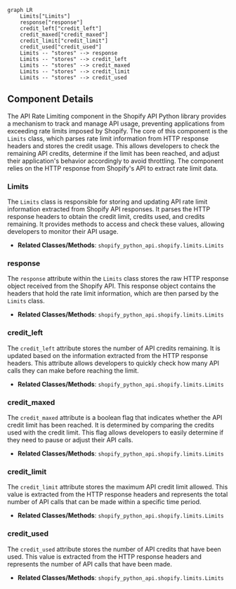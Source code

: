 ```mermaid
graph LR
    Limits["Limits"]
    response["response"]
    credit_left["credit_left"]
    credit_maxed["credit_maxed"]
    credit_limit["credit_limit"]
    credit_used["credit_used"]
    Limits -- "stores" --> response
    Limits -- "stores" --> credit_left
    Limits -- "stores" --> credit_maxed
    Limits -- "stores" --> credit_limit
    Limits -- "stores" --> credit_used
```

## Component Details

The API Rate Limiting component in the Shopify API Python library provides a mechanism to track and manage API usage, preventing applications from exceeding rate limits imposed by Shopify. The core of this component is the `Limits` class, which parses rate limit information from HTTP response headers and stores the credit usage. This allows developers to check the remaining API credits, determine if the limit has been reached, and adjust their application's behavior accordingly to avoid throttling. The component relies on the HTTP response from Shopify's API to extract rate limit data.

### Limits
The `Limits` class is responsible for storing and updating API rate limit information extracted from Shopify API responses. It parses the HTTP response headers to obtain the credit limit, credits used, and credits remaining. It provides methods to access and check these values, allowing developers to monitor their API usage.
- **Related Classes/Methods**: `shopify_python_api.shopify.limits.Limits`

### response
The `response` attribute within the `Limits` class stores the raw HTTP response object received from the Shopify API. This response object contains the headers that hold the rate limit information, which are then parsed by the `Limits` class.
- **Related Classes/Methods**: `shopify_python_api.shopify.limits.Limits`

### credit_left
The `credit_left` attribute stores the number of API credits remaining. It is updated based on the information extracted from the HTTP response headers. This attribute allows developers to quickly check how many API calls they can make before reaching the limit.
- **Related Classes/Methods**: `shopify_python_api.shopify.limits.Limits`

### credit_maxed
The `credit_maxed` attribute is a boolean flag that indicates whether the API credit limit has been reached. It is determined by comparing the credits used with the credit limit. This flag allows developers to easily determine if they need to pause or adjust their API calls.
- **Related Classes/Methods**: `shopify_python_api.shopify.limits.Limits`

### credit_limit
The `credit_limit` attribute stores the maximum API credit limit allowed. This value is extracted from the HTTP response headers and represents the total number of API calls that can be made within a specific time period.
- **Related Classes/Methods**: `shopify_python_api.shopify.limits.Limits`

### credit_used
The `credit_used` attribute stores the number of API credits that have been used. This value is extracted from the HTTP response headers and represents the number of API calls that have been made.
- **Related Classes/Methods**: `shopify_python_api.shopify.limits.Limits`
